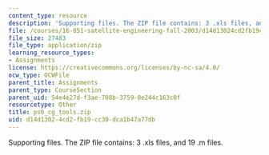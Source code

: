 ```yaml
---
content_type: resource
description: 'Supporting files. The ZIP file contains: 3 .xls files, and 19 .m files.'
file: /courses/16-851-satellite-engineering-fall-2003/d14d13024cd2fb19cc30dca1b47a77db_ps6_cg_tools.zip
file_size: 27483
file_type: application/zip
learning_resource_types:
- Assignments
license: https://creativecommons.org/licenses/by-nc-sa/4.0/
ocw_type: OCWFile
parent_title: Assignments
parent_type: CourseSection
parent_uid: 54e4e27d-f3ae-708b-3759-0e244c163c0f
resourcetype: Other
title: ps6_cg_tools.zip
uid: d14d1302-4cd2-fb19-cc30-dca1b47a77db
---
```

Supporting files. The ZIP file contains: 3 .xls files, and 19 .m files.